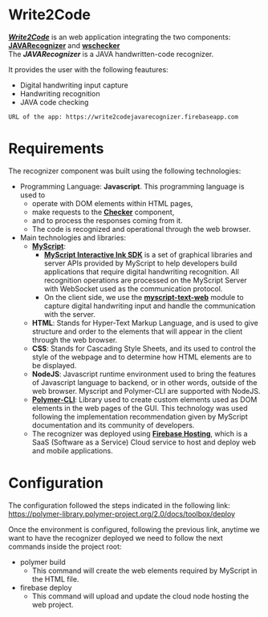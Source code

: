 # Write2Code
[**_Write2Code_**](https://write2codejavarecognizer.firebaseapp.com) is an web application integrating the two components: [**JAVARecognizer**](https://github.com/NUIWrite2Code/JAVARecognizer) and [**wschecker**](https://github.com/NUIWrite2Code/wschecker)     
The **_JAVARecognizer_** is a JAVA handwritten-code recognizer. 
  
It provides the user with the following feautures:  
* Digital handwriting input capture
* Handwriting recognition
* JAVA code checking  
  
```URL of the app: https://write2codejavarecognizer.firebaseapp.com```
# Requirements
The recognizer component was built using the following technologies:
* Programming Language: **Javascript**. This programming language is used to 
  * operate with DOM elements within HTML pages, 
  * make requests to the [**Checker**](https://github.com/NUIWrite2Code/wschecker) component, 
  * and to process the responses coming from it. 
  * The code is recognized and operational through the web browser.
* Main technologies and libraries:
  * [**MyScript**](https://developer.myscript.com/docs/interactive-ink/1.3/overview/about/):
    * [**MyScript Interactive Ink SDK**](https://developer.myscript.com/docs/interactive-ink/1.3/overview/about/) is a set of graphical libraries and server APIs provided by MyScript to help developers build applications that require digital handwriting recognition. All recognition operations are processed on the MyScript Server with WebSocket used as the communication protocol.
    * On the client side, we use the [**myscript-text-web**](https://github.com/MyScript/myscript-text-web) module to capture digital handwriting input and handle the communication with the server.
  * **HTML**: Stands for Hyper-Text Markup Language, and is used to give structure and order to the elements that will appear in the client through the web browser.
  * **CSS**: Stands for Cascading Style Sheets, and its used to control the style of the webpage and to determine how HTML elements are to be displayed.
  * **NodeJS**: Javascript runtime environment used to bring the features of Javascript language to backend, or in other words, outside of the web browser. Myscript and Polymer-CLI are supported with NodeJS.
  * [**Polymer-CLI**](https://polymer-library.polymer-project.org/3.0/docs/tools/polymer-cli): Library used to create custom elements used as DOM elements in the web pages of the GUI. This technology was used following the implementation recommendation given by MyScript documentation and its community of developers.
  * The recognizer was deployed using [**Firebase Hosting**](https://firebase.google.com/products/hosting), which is a SaaS (Software as a Service) Cloud service to host and deploy web and mobile applications. 
# Configuration
The configuration followed the steps indicated in the following link: https://polymer-library.polymer-project.org/2.0/docs/toolbox/deploy

Once the environment is configured, following the previous link, anytime we want to have the recognizer deployed we need to follow the next commands inside the project root:
* polymer build
  * This command will create the web elements required by MyScript in the HTML file.
* firebase deploy
  * This command will upload and update the cloud node hosting the web project.
